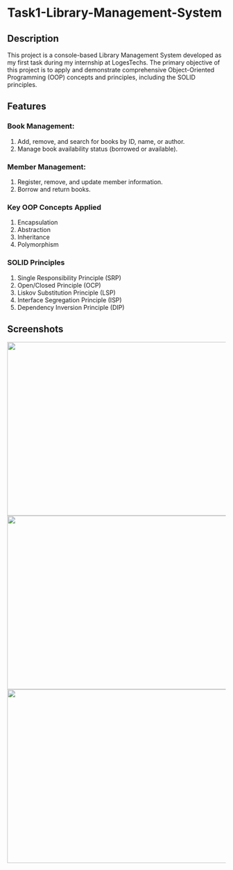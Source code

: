 # Task1-Library-Management-System
## Description
This project is a console-based Library Management System developed as my first task during my internship at LogesTechs.
The primary objective of this project is to apply and demonstrate comprehensive Object-Oriented Programming (OOP)
concepts and principles, including the SOLID principles.

## Features
### Book Management:
   1) Add, remove, and search for books by ID, name, or author.
   2) Manage book availability status (borrowed or available).
### Member Management:
   1) Register, remove, and update member information.
   2) Borrow and return books.
### Key OOP Concepts Applied
  1) Encapsulation
  2) Abstraction
  3) Inheritance
  4) Polymorphism
### SOLID Principles
  1) Single Responsibility Principle (SRP)
  2) Open/Closed Principle (OCP)
  3) Liskov Substitution Principle (LSP)
  4) Interface Segregation Principle (ISP)
  5) Dependency Inversion Principle (DIP)
## Screenshots
<div>
  <img src ="https://github.com/user-attachments/assets/7f791c84-389e-4157-8589-dfc8d43725a2" width="900" height="400"> 
  
  <img src ="https://github.com/user-attachments/assets/9e5804c9-4323-4836-a7bf-12bdb96ef6d1" width="900" height="400"> 
  
  <img src ="https://github.com/user-attachments/assets/329f88c2-6b03-408c-8eca-b8518fb776af" width="900" height="400">  
 
</div>

